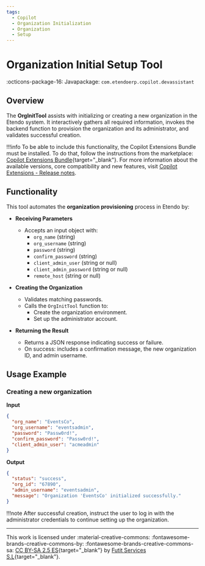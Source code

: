 ```yaml
---
tags:
  - Copilot
  - Organization Initialization
  - Organization
  - Setup
---
```


# Organization Initial Setup Tool

:octicons-package-16: Javapackage: `com.etendoerp.copilot.devassistant`

## Overview

The **OrgInitTool** assists with initializing or creating a new organization in the Etendo system. It interactively gathers all required information, invokes the backend function to provision the organization and its administrator, and validates successful creation.

!!!info
    To be able to include this functionality, the Copilot Extensions Bundle must be installed. To do that, follow the instructions from the marketplace: [Copilot Extensions Bundle](https://marketplace.etendo.cloud/?#/product-details?module=82C5DA1B57884611ABA8F025619D4C05){target="\_blank"}. For more information about the available versions, core compatibility and new features, visit [Copilot Extensions - Release notes](../../../whats-new/release-notes/etendo-copilot/bundles/release-notes.md).


## Functionality

This tool automates the **organization provisioning** process in Etendo by:

- **Receiving Parameters**
    - Accepts an input object with:
        - `org_name` (string)
        - `org_username` (string)
        - `password` (string)
        - `confirm_password` (string)
        - `client_admin_user` (string or null)
        - `client_admin_password` (string or null)
        - `remote_host` (string or null)

- **Creating the Organization**
    - Validates matching passwords.  
    - Calls the `OrgInitTool` function to:
        - Create the organization environment.
        - Set up the administrator account.

- **Returning the Result**
    - Returns a JSON response indicating success or failure.  
    - On success: includes a confirmation message, the new organization ID, and admin username.

## Usage Example

### Creating a new organization

**Input**
```json
{
  "org_name": "EventsCo",
  "org_username": "eventsadmin",
  "password": "Passw0rd!",
  "confirm_password": "Passw0rd!",
  "client_admin_user": "acmeadmin"
}
```

**Output**
```json title="Output Json"
{
  "status": "success",
  "org_id": "67890",
  "admin_username": "eventsadmin",
  "message": "Organization 'EventsCo' initialized successfully."
}
```

!!!note
    After successful creation, instruct the user to log in with the administrator credentials to continue setting up the organization.

---
This work is licensed under :material-creative-commons: :fontawesome-brands-creative-commons-by: :fontawesome-brands-creative-commons-sa: [ CC BY-SA 2.5 ES](https://creativecommons.org/licenses/by-sa/2.5/es/){target="_blank"} by [Futit Services S.L](https://etendo.software){target="_blank"}.
